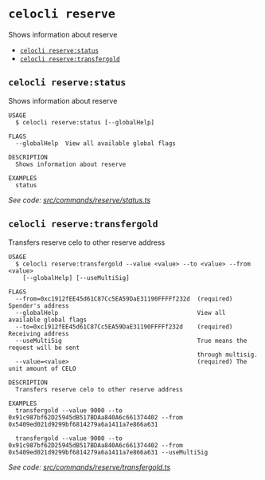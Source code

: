 `celocli reserve`
=================

Shows information about reserve

* [`celocli reserve:status`](#celocli-reservestatus)
* [`celocli reserve:transfergold`](#celocli-reservetransfergold)

## `celocli reserve:status`

Shows information about reserve

```
USAGE
  $ celocli reserve:status [--globalHelp]

FLAGS
  --globalHelp  View all available global flags

DESCRIPTION
  Shows information about reserve

EXAMPLES
  status
```

_See code: [src/commands/reserve/status.ts](https://github.com/celo-org/developer-tooling/tree/master/packages/cli/src/commands/reserve/status.ts)_

## `celocli reserve:transfergold`

Transfers reserve celo to other reserve address

```
USAGE
  $ celocli reserve:transfergold --value <value> --to <value> --from <value>
    [--globalHelp] [--useMultiSig]

FLAGS
  --from=0xc1912fEE45d61C87Cc5EA59DaE31190FFFFf232d  (required) Spender's address
  --globalHelp                                       View all available global flags
  --to=0xc1912fEE45d61C87Cc5EA59DaE31190FFFFf232d    (required) Receiving address
  --useMultiSig                                      True means the request will be sent
                                                     through multisig.
  --value=<value>                                    (required) The unit amount of CELO

DESCRIPTION
  Transfers reserve celo to other reserve address

EXAMPLES
  transfergold --value 9000 --to 0x91c987bf62D25945dB517BDAa840A6c661374402 --from 0x5409ed021d9299bf6814279a6a1411a7e866a631

  transfergold --value 9000 --to 0x91c987bf62D25945dB517BDAa840A6c661374402 --from 0x5409ed021d9299bf6814279a6a1411a7e866a631 --useMultiSig
```

_See code: [src/commands/reserve/transfergold.ts](https://github.com/celo-org/developer-tooling/tree/master/packages/cli/src/commands/reserve/transfergold.ts)_
